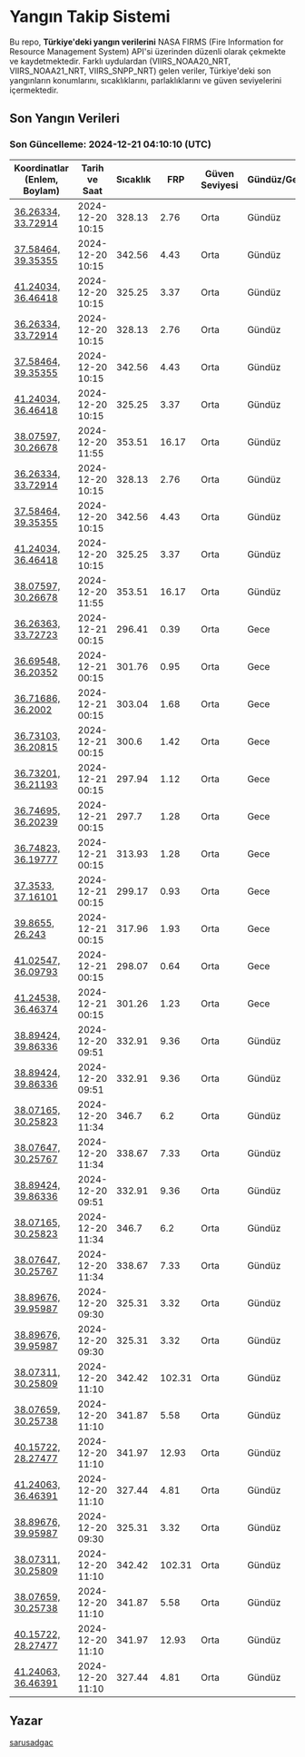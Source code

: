 # Yangın Takip Sistemi

Bu repo, **Türkiye'deki yangın verilerini** NASA FIRMS (Fire Information for Resource Management System) API'si üzerinden düzenli olarak çekmekte ve kaydetmektedir. Farklı uydulardan (VIIRS_NOAA20_NRT, VIIRS_NOAA21_NRT, VIIRS_SNPP_NRT) gelen veriler, Türkiye'deki son yangınların konumlarını, sıcaklıklarını, parlaklıklarını ve güven seviyelerini içermektedir.

## Son Yangın Verileri
### Son Güncelleme: 2024-12-21 04:10:10 (UTC)

| Koordinatlar (Enlem, Boylam) | Tarih ve Saat | Sıcaklık | FRP | Güven Seviyesi | Gündüz/Gece |
|-----------------------------|----------------|----------|-----|----------------|-------------|
| [36.26334, 33.72914](https://www.google.com/maps?q=36.26334,33.72914) | 2024-12-20 10:15 | 328.13 | 2.76 | Orta | Gündüz |
| [37.58464, 39.35355](https://www.google.com/maps?q=37.58464,39.35355) | 2024-12-20 10:15 | 342.56 | 4.43 | Orta | Gündüz |
| [41.24034, 36.46418](https://www.google.com/maps?q=41.24034,36.46418) | 2024-12-20 10:15 | 325.25 | 3.37 | Orta | Gündüz |
| [36.26334, 33.72914](https://www.google.com/maps?q=36.26334,33.72914) | 2024-12-20 10:15 | 328.13 | 2.76 | Orta | Gündüz |
| [37.58464, 39.35355](https://www.google.com/maps?q=37.58464,39.35355) | 2024-12-20 10:15 | 342.56 | 4.43 | Orta | Gündüz |
| [41.24034, 36.46418](https://www.google.com/maps?q=41.24034,36.46418) | 2024-12-20 10:15 | 325.25 | 3.37 | Orta | Gündüz |
| [38.07597, 30.26678](https://www.google.com/maps?q=38.07597,30.26678) | 2024-12-20 11:55 | 353.51 | 16.17 | Orta | Gündüz |
| [36.26334, 33.72914](https://www.google.com/maps?q=36.26334,33.72914) | 2024-12-20 10:15 | 328.13 | 2.76 | Orta | Gündüz |
| [37.58464, 39.35355](https://www.google.com/maps?q=37.58464,39.35355) | 2024-12-20 10:15 | 342.56 | 4.43 | Orta | Gündüz |
| [41.24034, 36.46418](https://www.google.com/maps?q=41.24034,36.46418) | 2024-12-20 10:15 | 325.25 | 3.37 | Orta | Gündüz |
| [38.07597, 30.26678](https://www.google.com/maps?q=38.07597,30.26678) | 2024-12-20 11:55 | 353.51 | 16.17 | Orta | Gündüz |
| [36.26363, 33.72723](https://www.google.com/maps?q=36.26363,33.72723) | 2024-12-21 00:15 | 296.41 | 0.39 | Orta | Gece |
| [36.69548, 36.20352](https://www.google.com/maps?q=36.69548,36.20352) | 2024-12-21 00:15 | 301.76 | 0.95 | Orta | Gece |
| [36.71686, 36.2002](https://www.google.com/maps?q=36.71686,36.2002) | 2024-12-21 00:15 | 303.04 | 1.68 | Orta | Gece |
| [36.73103, 36.20815](https://www.google.com/maps?q=36.73103,36.20815) | 2024-12-21 00:15 | 300.6 | 1.42 | Orta | Gece |
| [36.73201, 36.21193](https://www.google.com/maps?q=36.73201,36.21193) | 2024-12-21 00:15 | 297.94 | 1.12 | Orta | Gece |
| [36.74695, 36.20239](https://www.google.com/maps?q=36.74695,36.20239) | 2024-12-21 00:15 | 297.7 | 1.28 | Orta | Gece |
| [36.74823, 36.19777](https://www.google.com/maps?q=36.74823,36.19777) | 2024-12-21 00:15 | 313.93 | 1.28 | Orta | Gece |
| [37.3533, 37.16101](https://www.google.com/maps?q=37.3533,37.16101) | 2024-12-21 00:15 | 299.17 | 0.93 | Orta | Gece |
| [39.8655, 26.243](https://www.google.com/maps?q=39.8655,26.243) | 2024-12-21 00:15 | 317.96 | 1.93 | Orta | Gece |
| [41.02547, 36.09793](https://www.google.com/maps?q=41.02547,36.09793) | 2024-12-21 00:15 | 298.07 | 0.64 | Orta | Gece |
| [41.24538, 36.46374](https://www.google.com/maps?q=41.24538,36.46374) | 2024-12-21 00:15 | 301.26 | 1.23 | Orta | Gece |
| [38.89424, 39.86336](https://www.google.com/maps?q=38.89424,39.86336) | 2024-12-20 09:51 | 332.91 | 9.36 | Orta | Gündüz |
| [38.89424, 39.86336](https://www.google.com/maps?q=38.89424,39.86336) | 2024-12-20 09:51 | 332.91 | 9.36 | Orta | Gündüz |
| [38.07165, 30.25823](https://www.google.com/maps?q=38.07165,30.25823) | 2024-12-20 11:34 | 346.7 | 6.2 | Orta | Gündüz |
| [38.07647, 30.25767](https://www.google.com/maps?q=38.07647,30.25767) | 2024-12-20 11:34 | 338.67 | 7.33 | Orta | Gündüz |
| [38.89424, 39.86336](https://www.google.com/maps?q=38.89424,39.86336) | 2024-12-20 09:51 | 332.91 | 9.36 | Orta | Gündüz |
| [38.07165, 30.25823](https://www.google.com/maps?q=38.07165,30.25823) | 2024-12-20 11:34 | 346.7 | 6.2 | Orta | Gündüz |
| [38.07647, 30.25767](https://www.google.com/maps?q=38.07647,30.25767) | 2024-12-20 11:34 | 338.67 | 7.33 | Orta | Gündüz |
| [38.89676, 39.95987](https://www.google.com/maps?q=38.89676,39.95987) | 2024-12-20 09:30 | 325.31 | 3.32 | Orta | Gündüz |
| [38.89676, 39.95987](https://www.google.com/maps?q=38.89676,39.95987) | 2024-12-20 09:30 | 325.31 | 3.32 | Orta | Gündüz |
| [38.07311, 30.25809](https://www.google.com/maps?q=38.07311,30.25809) | 2024-12-20 11:10 | 342.42 | 102.31 | Orta | Gündüz |
| [38.07659, 30.25738](https://www.google.com/maps?q=38.07659,30.25738) | 2024-12-20 11:10 | 341.87 | 5.58 | Orta | Gündüz |
| [40.15722, 28.27477](https://www.google.com/maps?q=40.15722,28.27477) | 2024-12-20 11:10 | 341.97 | 12.93 | Orta | Gündüz |
| [41.24063, 36.46391](https://www.google.com/maps?q=41.24063,36.46391) | 2024-12-20 11:10 | 327.44 | 4.81 | Orta | Gündüz |
| [38.89676, 39.95987](https://www.google.com/maps?q=38.89676,39.95987) | 2024-12-20 09:30 | 325.31 | 3.32 | Orta | Gündüz |
| [38.07311, 30.25809](https://www.google.com/maps?q=38.07311,30.25809) | 2024-12-20 11:10 | 342.42 | 102.31 | Orta | Gündüz |
| [38.07659, 30.25738](https://www.google.com/maps?q=38.07659,30.25738) | 2024-12-20 11:10 | 341.87 | 5.58 | Orta | Gündüz |
| [40.15722, 28.27477](https://www.google.com/maps?q=40.15722,28.27477) | 2024-12-20 11:10 | 341.97 | 12.93 | Orta | Gündüz |
| [41.24063, 36.46391](https://www.google.com/maps?q=41.24063,36.46391) | 2024-12-20 11:10 | 327.44 | 4.81 | Orta | Gündüz |

## Yazar

[sarusadgac](https://x.com/sarusadgac)
